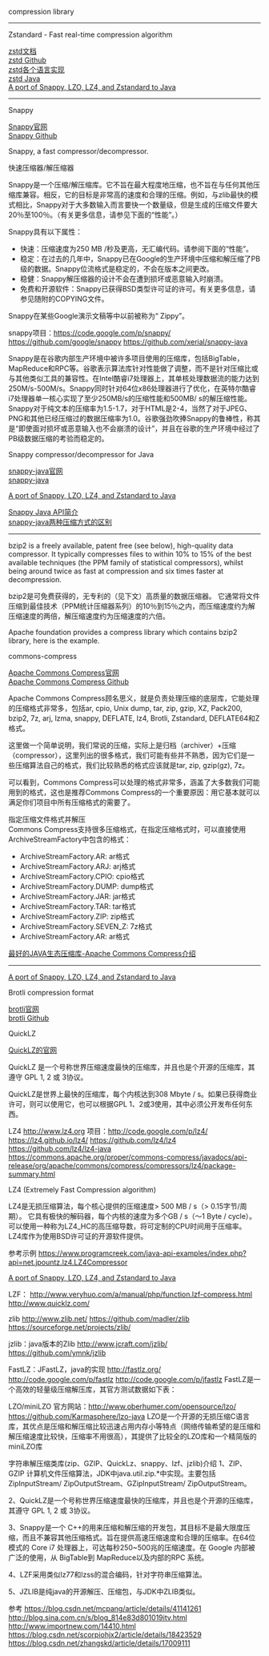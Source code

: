 compression library



---------------------------------------------------------------------------------------------------------------------


Zstandard - Fast real-time compression algorithm





[zstd文档](https://facebook.github.io/zstd/)  
[zstd Github](https://github.com/facebook/zstd)  
[zstd各个语言实现](https://facebook.github.io/zstd/#other-languages)  
[zstd Java](https://github.com/luben/zstd-jni)  
[A port of Snappy, LZO, LZ4, and Zstandard to Java](https://github.com/airlift/aircompressor)



---------------------------------------------------------------------------------------------------------------------
Snappy

[Snappy官网](http://google.github.io/snappy/)  
[Snappy Github](https://github.com/google/snappy)

Snappy, a fast compressor/decompressor.

快速压缩器/解压缩器

Snappy是一个压缩/解压缩库。它不旨在最大程度地压缩，也不旨在与任何其他压缩库兼容。相反，它的目标是非常高的速度和合理的压缩。例如，与zlib最快的模式相比，Snappy对于大多数输入而言要快一个数量级，但是生成的压缩文件要大20％至100％。（有关更多信息，请参见下面的“性能”。）

Snappy具有以下属性：
- 快速：压缩速度为250 MB /秒及更高，无汇编代码。请参阅下面的“性能”。
- 稳定：在过去的几年中，Snappy已在Google的生产环境中压缩和解压缩了PB级的数据。Snappy位流格式是稳定的，不会在版本之间更改。
- 稳健：Snappy解压缩器的设计不会在遭到损坏或恶意输入时崩溃。
- 免费和开源软件：Snappy已获得BSD类型许可证的许可。有关更多信息，请参见随附的COPYING文件。

Snappy在某些Google演示文稿等中以前被称为“ Zippy”。



snappy项目：https://code.google.com/p/snappy/
https://github.com/google/snappy
https://github.com/xerial/snappy-java

Snappy是在谷歌内部生产环境中被许多项目使用的压缩库，包括BigTable，MapReduce和RPC等。谷歌表示算法库针对性能做了调整，而不是针对压缩比或与其他类似工具的兼容性。在Intel酷睿i7处理器上，其单核处理数据流的能力达到250M/s-500M/s。Snappy同时针对64位x86处理器进行了优化，在英特尔酷睿i7处理器单一核心实现了至少250MB/s的压缩性能和500MB/ s的解压缩性能。Snappy对于纯文本的压缩率为1.5-1.7，对于HTML是2-4，当然了对于JPEG、PNG和其他已经压缩过的数据压缩率为1.0。谷歌强劲吹捧Snappy的鲁棒性，称其是“即使面对损坏或恶意输入也不会崩溃的设计”，并且在谷歌的生产环境中经过了PB级数据压缩的考验而稳定的。




Snappy compressor/decompressor for Java

[snappy-java官网](https://xerial.org/snappy-java/)  
[snappy-java](https://github.com/xerial/snappy-java)  

[A port of Snappy, LZO, LZ4, and Zstandard to Java](https://github.com/airlift/aircompressor)


[Snappy Java API简介](https://blog.csdn.net/cjf_wei/article/details/80635983)  
[snappy-java两种压缩方式的区别](https://my.oschina.net/u/4290244/blog/3348726)



---------------------------------------------------------------------------------------------------------------------

bzip2 is a freely available, patent free (see below), high-quality data compressor. It typically compresses files to within 10% to 15% of the best available techniques (the PPM family of statistical compressors), whilst being around twice as fast at compression and six times faster at decompression.

bzip2是可免费获得的，无专利的（见下文）高质量的数据压缩器。 它通常将文件压缩到最佳技术（PPM统计压缩器系列）的10％到15％之内，而压缩速度约为解压缩速度的两倍，解压缩速度约为压缩速度的六倍。

Apache foundation provides a compress library which contains bzip2 library, here is the example.

commons-compress

[Apache Commons Compress官网](https://commons.apache.org/proper/commons-compress/)  
[Apache Commons Compress Github](https://github.com/apache/commons-compress)


Apache Commons Compress顾名思义，就是负责处理压缩的底层库，它能处理的压缩格式非常多，包括ar, cpio, Unix dump, tar, zip, gzip, XZ, Pack200, bzip2, 7z, arj, lzma, snappy, DEFLATE, lz4, Brotli, Zstandard, DEFLATE64和Z格式。

这里做一个简单说明，我们常说的压缩，实际上是归档（archiver）+压缩（compressor），这里列出的很多格式，我们可能有些并不熟悉，因为它们是一些压缩算法自己的格式，我们比较熟悉的格式应该就是tar, zip, gzip(gz), 7z。

可以看到，Commons Compress可以处理的格式非常多，涵盖了大多数我们可能用到的格式，这也是推荐Commons Compress的一个重要原因：用它基本就可以满足你们项目中所有压缩格式的需要了。


指定压缩文件格式并解压  
Commons Compress支持很多压缩格式，在指定压缩格式时，可以直接使用ArchiveStreamFactory中包含的格式：
- ArchiveStreamFactory.AR: ar格式
- ArchiveStreamFactory.ARJ: arj格式
- ArchiveStreamFactory.CPIO: cpio格式
- ArchiveStreamFactory.DUMP: dump格式
- ArchiveStreamFactory.JAR: jar格式
- ArchiveStreamFactory.TAR: tar格式
- ArchiveStreamFactory.ZIP: zip格式
- ArchiveStreamFactory.SEVEN_Z: 7z格式
- ArchiveStreamFactory.AR: ar格式




[最好的JAVA生态压缩库-Apache Commons Compress介绍](https://zhuanlan.zhihu.com/p/139700568)


---------------------------------------------------------------------------------------------------------------------

[A port of Snappy, LZO, LZ4, and Zstandard to Java](https://github.com/airlift/aircompressor)  




Brotli compression format

[brotli官网](https://www.brotli.org/)  
[brotli Github](https://github.com/google/brotli)  




QuickLZ

[QuickLZ的官网](http://www.quicklz.com/)

QuickLZ 是一个号称世界压缩速度最快的压缩库，并且也是个开源的压缩库，其遵守 GPL 1, 2 或 3协议。

QuickLZ是世界上最快的压缩库，每个内核达到308 Mbyte / s。如果已获得商业许可，则可以使用它，也可以根据GPL 1、2或3使用，其中必须公开发布任何东西。


LZ4
http://www.lz4.org
项目：http://code.google.com/p/lz4/
https://lz4.github.io/lz4/
https://github.com/lz4/lz4
https://github.com/lz4/lz4-java
https://commons.apache.org/proper/commons-compress/javadocs/api-release/org/apache/commons/compress/compressors/lz4/package-summary.html

LZ4 (Extremely Fast Compression algorithm)

LZ4是无损压缩算法，每个核心提供的压缩速度> 500 MB / s（> 0.15字节/周期）。 它具有极快的解码器，每个内核的速度为多个GB / s（〜1 Byte / cycle）。 可以使用一种称为LZ4_HC的高压缩导数，将可定制的CPU时间用于压缩率。 LZ4库作为使用BSD许可证的开源软件提供。


参考示例
https://www.programcreek.com/java-api-examples/index.php?api=net.jpountz.lz4.LZ4Compressor

[A port of Snappy, LZO, LZ4, and Zstandard to Java](https://github.com/airlift/aircompressor)





LZF：
http://www.veryhuo.com/a/manual/php/function.lzf-compress.html
http://www.quicklz.com/



zlib
http://www.zlib.net/
https://github.com/madler/zlib
https://sourceforge.net/projects/zlib/

jzlib：java版本的Zlib
http://www.jcraft.com/jzlib/
https://github.com/ymnk/jzlib



FastLZ：JFastLZ，java的实现
http://fastlz.org/
http://code.google.com/p/fastlz
http://code.google.com/p/jfastlz 
FastLZ是一个高效的轻量级压缩解压库，其官方测试数据如下表：



LZO/miniLZO
官方网站：http://www.oberhumer.com/opensource/lzo/
https://github.com/Karmasphere/lzo-java
LZO是一个开源的无损压缩C语言库，其优点是压缩和解压缩比较迅速占用内存小等特点（网络传输希望的是压缩和解压缩速度比较快，压缩率不用很高），其提供了比较全的LZO库和一个精简版的miniLZO库




字符串解压缩类库(zip、GZIP、QuickLz、snappy、lzf、jzlib)介绍
1、ZIP、 GZIP  计算机文件压缩算法，JDK中java.util.zip.*中实现。主要包括ZipInputStream/ ZipOutputStream、GZipInputStream/ ZipOutputStream。

2、QuickLZ是一个号称世界压缩速度最快的压缩库，并且也是个开源的压缩库，其遵守 GPL 1, 2 或 3协议。

3、Snappy是一个 C++的用来压缩和解压缩的开发包，其目标不是最大限度压缩，而且不兼容其他压缩格式。旨在提供高速压缩速度和合理的压缩率。在64位模式的 Core i7 处理器上，可达每秒250~500兆的压缩速度。在 Google 内部被广泛的使用，从 BigTable到 MapReduce以及内部的RPC 系统。

4、LZF采用类似lz77和lzss的混合编码，针对字符串压缩算法。 

5、JZLIB是纯java的开源解压、压缩包，与JDK中ZLIB类似。




参考
https://blog.csdn.net/mcpang/article/details/41141261
http://blog.sina.com.cn/s/blog_814e83d801019itv.html
http://www.importnew.com/14410.html
https://blog.csdn.net/scorpiohjx2/article/details/18423529
https://blog.csdn.net/zhangskd/article/details/17009111


